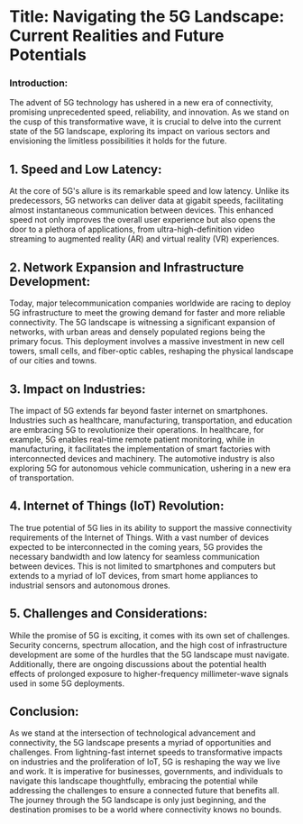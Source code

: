 # Title: Navigating the 5G Landscape: Current Realities and Future Potentials

### Introduction:

The advent of 5G technology has ushered in a new era of connectivity, promising unprecedented speed, reliability, and innovation. As we stand on the cusp of this transformative wave, it is crucial to delve into the current state of the 5G landscape, exploring its impact on various sectors and envisioning the limitless possibilities it holds for the future.

## 1. Speed and Low Latency:

At the core of 5G's allure is its remarkable speed and low latency. Unlike its predecessors, 5G networks can deliver data at gigabit speeds, facilitating almost instantaneous communication between devices. This enhanced speed not only improves the overall user experience but also opens the door to a plethora of applications, from ultra-high-definition video streaming to augmented reality (AR) and virtual reality (VR) experiences.

## 2. Network Expansion and Infrastructure Development:

Today, major telecommunication companies worldwide are racing to deploy 5G infrastructure to meet the growing demand for faster and more reliable connectivity. The 5G landscape is witnessing a significant expansion of networks, with urban areas and densely populated regions being the primary focus. This deployment involves a massive investment in new cell towers, small cells, and fiber-optic cables, reshaping the physical landscape of our cities and towns.

## 3. Impact on Industries:

The impact of 5G extends far beyond faster internet on smartphones. Industries such as healthcare, manufacturing, transportation, and education are embracing 5G to revolutionize their operations. In healthcare, for example, 5G enables real-time remote patient monitoring, while in manufacturing, it facilitates the implementation of smart factories with interconnected devices and machinery. The automotive industry is also exploring 5G for autonomous vehicle communication, ushering in a new era of transportation.

## 4. Internet of Things (IoT) Revolution:

The true potential of 5G lies in its ability to support the massive connectivity requirements of the Internet of Things. With a vast number of devices expected to be interconnected in the coming years, 5G provides the necessary bandwidth and low latency for seamless communication between devices. This is not limited to smartphones and computers but extends to a myriad of IoT devices, from smart home appliances to industrial sensors and autonomous drones.

## 5. Challenges and Considerations:

While the promise of 5G is exciting, it comes with its own set of challenges. Security concerns, spectrum allocation, and the high cost of infrastructure development are some of the hurdles that the 5G landscape must navigate. Additionally, there are ongoing discussions about the potential health effects of prolonged exposure to higher-frequency millimeter-wave signals used in some 5G deployments.

## Conclusion:

As we stand at the intersection of technological advancement and connectivity, the 5G landscape presents a myriad of opportunities and challenges. From lightning-fast internet speeds to transformative impacts on industries and the proliferation of IoT, 5G is reshaping the way we live and work. It is imperative for businesses, governments, and individuals to navigate this landscape thoughtfully, embracing the potential while addressing the challenges to ensure a connected future that benefits all. The journey through the 5G landscape is only just beginning, and the destination promises to be a world where connectivity knows no bounds.
